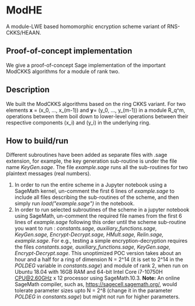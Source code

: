 # ModHE
A module-LWE based homomorphic encryption scheme variant of RNS-CKKS/HEAAN.

## Proof-of-concept implementation
We give a proof-of-concept Sage implementation of the important ModCKKS algorithms for a module of rank two.

## Description
We built the ModCKKS algorithms based on the ring CKKS variant. For two elements **x** = (x_0, ..., x_(m-1))  and **y**= (y_0, ..., y_(m-1))  in a module R_q^m, operations between them boil down to lower-level operations between their respective components (x_i) and (y_i) in the underlying ring. 

## How to build/run
Different subroutines have been added as separate files with .sage extension, for example, the key generation sub-routine is under the file name *KeyGen.sage*. The file *example.sage* runs all the sub-routines for two plaintext messages (real numbers).
1. In order to run the entire scheme in a Jupyter notebook using a SageMath kernel, un-comment the first 6 lines of *example.sage* to include all files describing the sub-routines of the scheme, and then simply run *load("example.sage")* in the notebook.
2. In order to run selected subroutines of the scheme in a jupyter notebook using SageMath,  un-comment the required file names from the first 6 lines of *example.sage* following this order until the scheme sub-routine you want to run : *constants.sage, auxiliary_functions.sage, KeyGen.sage, Encrypt-Decrypt.sage, HMult.sage, Relin.sage, example.sage*. For e.g., testing a simple encryption-decryption requires the files *constants.sage, auxiliary_functions.sage, KeyGen.sage, Encrypt-Decrypt.sage*.
This unoptimized POC version takes about an hour and a half for a ring of dimension N = 2^14 (it is set to 2^14 in the *POLDEG* variable in *constants.sage*) and module of rank 2, when run on Ubuntu 18.04 with 16GB RAM and 64-bit Intel Core i7-10750H CPU@2.60GHz x 12 processor using SageMath.10.3.
**Note:** An online SageMath compiler, such as, https://sagecell.sagemath.org/, would tolerate parameter sizes upto N = 2^8 (change it in the parameter *POLDEG* in *constants.sage*) but might not run for higher parameters.

